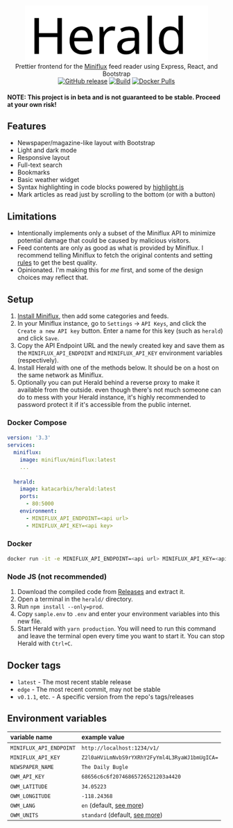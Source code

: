 <div align="center">
  <img src="img/wordmark.svg" height=128 alt="Herald logo"><br>
  Prettier frontend for the <a href="https://miniflux.app/index.html">Miniflux</a> feed reader using Express, React, and Bootstrap<br>
  <a href="https://github.com/katacarbix/herald/releases"><img alt="GitHub release" src="https://img.shields.io/github/v/release/katacarbix/herald"></a>
  <a href="https://github.com/katacarbix/herald/actions/workflows/docker-push.yml"><img src="https://github.com/katacarbix/herald/actions/workflows/docker-push.yml/badge.svg" alt="Build"></a>
  <a href="https://hub.docker.com/repository/docker/katacarbix/herald"><img alt="Docker Pulls" src="https://img.shields.io/docker/pulls/katacarbix/herald"></a>
</div>

#### NOTE: This project is in beta and is not guaranteed to be stable. Proceed at your own risk!

## Features
- Newspaper/magazine-like layout with Bootstrap
- Light and dark mode
- Responsive layout
- Full-text search
- Bookmarks
- Basic weather widget
- Syntax highlighting in code blocks powered by [highlight.js](https://highlightjs.org/)
- Mark articles as read just by scrolling to the bottom (or with a button)

## Limitations
- Intentionally implements only a subset of the Miniflux API to minimize potential damage that could be caused by malicious visitors.
- Feed contents are only as good as what is provided by Miniflux. I recommend telling Miniflux to fetch the original contents and setting [rules](https://miniflux.app/docs/rules.html) to get the best quality.
- Opinionated. I'm making this for *me* first, and some of the design choices may reflect that.

## Setup
1. [Install Miniflux](https://miniflux.app/docs/installation.html), then add some categories and feeds.
2. In your Miniflux instance, go to `Settings` -> `API Keys`, and click the `Create a new API key` button. Enter a name for this key (such as `herald`) and click `Save`.
3. Copy the API Endpoint URL and the newly created key and save them as the `MINIFLUX_API_ENDPOINT` and `MINIFLUX_API_KEY` environment variables (respectively).
4. Install Herald with one of the methods below. It should be on a host on the same network as Miniflux.
5. Optionally you can put Herald behind a reverse proxy to make it available from the outside. even though there's not much someone can do to mess with your Herald instance, it's highly recommended to password protect it if it's accessible from the public internet.

### Docker Compose
```yaml
version: '3.3'
services:
  miniflux:
    image: miniflux/miniflux:latest
    ...
  
  herald:
    image: katacarbix/herald:latest
    ports:
      - 80:5000
    environment:
      - MINIFLUX_API_ENDPOINT=<api url>
      - MINIFLUX_API_KEY=<api key>
```

### Docker
```sh
docker run -it -e MINIFLUX_API_ENDPOINT=<api url> MINIFLUX_API_KEY=<api key> -p 80:5000 katacarbix/herald:latest
```

### Node JS (not recommended)
1. Download the compiled code from [Releases](https://github.com/katacarbix/herald/releases) and extract it.
2. Open a terminal in the `herald/` directory.
3. Run `npm install --only=prod`.
4. Copy `sample.env` to `.env` and enter your environment variables into this new file.
5. Start Herald with `yarn production`. You will need to run this command and leave the terminal open every time you want to start it. You can stop Herald with `Ctrl+C`.

## Docker tags

- `latest` - The most recent stable release
- `edge` - The most recent commit, may not be stable
- `v0.1.1`, etc. - A specific version from the repo's tags/releases

## Environment variables

| variable name           | example value                                                             |
|:------------------------|:--------------------------------------------------------------------------|
| `MINIFLUX_API_ENDPOINT` | `http://localhost:1234/v1/`                                               |
| `MINIFLUX_API_KEY`      | `Z2l0aHViLmNvbS9rYXRhY2FyYml4L3RyaWJ1bmUgICA=`                            |
| `NEWSPAPER_NAME`        | `The Daily Bugle`                                                         |
| `OWM_API_KEY`           | `68656c6c6f20746865726521203a4420`                                        |
| `OWM_LATITUDE`          | `34.05223`                                                                |
| `OWM_LONGITUDE`         | `-118.24368`                                                              |
| `OWM_LANG`              | `en` (default, [see more](https://openweathermap.org/current#multi))      |
| `OWM_UNITS`             | `standard` (default, [see more](https://openweathermap.org/current#data)) |
